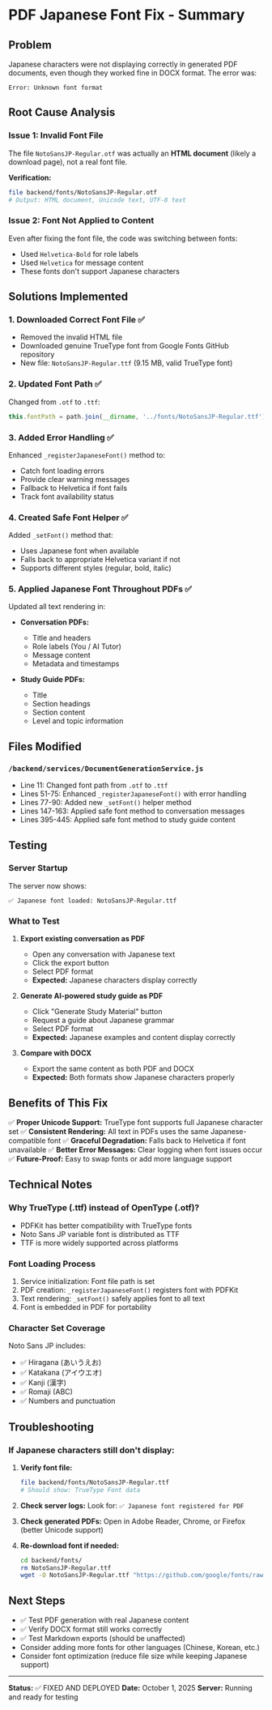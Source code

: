 # PDF Japanese Font Fix - Summary

## Problem
Japanese characters were not displaying correctly in generated PDF documents, even though they worked fine in DOCX format. The error was:
```
Error: Unknown font format
```

## Root Cause Analysis

### Issue 1: Invalid Font File
The file `NotoSansJP-Regular.otf` was actually an **HTML document** (likely a download page), not a real font file.

**Verification:**
```bash
file backend/fonts/NotoSansJP-Regular.otf
# Output: HTML document, Unicode text, UTF-8 text
```

### Issue 2: Font Not Applied to Content
Even after fixing the font file, the code was switching between fonts:
- Used `Helvetica-Bold` for role labels
- Used `Helvetica` for message content
- These fonts don't support Japanese characters

## Solutions Implemented

### 1. Downloaded Correct Font File ✅
- Removed the invalid HTML file
- Downloaded genuine TrueType font from Google Fonts GitHub repository
- New file: `NotoSansJP-Regular.ttf` (9.15 MB, valid TrueType font)

### 2. Updated Font Path ✅
Changed from `.otf` to `.ttf`:
```javascript
this.fontPath = path.join(__dirname, '../fonts/NotoSansJP-Regular.ttf');
```

### 3. Added Error Handling ✅
Enhanced `_registerJapaneseFont()` method to:
- Catch font loading errors
- Provide clear warning messages
- Fallback to Helvetica if font fails
- Track font availability status

### 4. Created Safe Font Helper ✅
Added `_setFont()` method that:
- Uses Japanese font when available
- Falls back to appropriate Helvetica variant if not
- Supports different styles (regular, bold, italic)

### 5. Applied Japanese Font Throughout PDFs ✅
Updated all text rendering in:
- **Conversation PDFs:**
  - Title and headers
  - Role labels (You / AI Tutor)
  - Message content
  - Metadata and timestamps
  
- **Study Guide PDFs:**
  - Title
  - Section headings
  - Section content
  - Level and topic information

## Files Modified

### `/backend/services/DocumentGenerationService.js`
- Line 11: Changed font path from `.otf` to `.ttf`
- Lines 51-75: Enhanced `_registerJapaneseFont()` with error handling
- Lines 77-90: Added new `_setFont()` helper method
- Lines 147-163: Applied safe font method to conversation messages
- Lines 395-445: Applied safe font method to study guide content

## Testing

### Server Startup
The server now shows:
```
✅ Japanese font loaded: NotoSansJP-Regular.ttf
```

### What to Test
1. **Export existing conversation as PDF**
   - Open any conversation with Japanese text
   - Click the export button
   - Select PDF format
   - **Expected:** Japanese characters display correctly

2. **Generate AI-powered study guide as PDF**
   - Click "Generate Study Material" button
   - Request a guide about Japanese grammar
   - Select PDF format
   - **Expected:** Japanese examples and content display correctly

3. **Compare with DOCX**
   - Export the same content as both PDF and DOCX
   - **Expected:** Both formats show Japanese characters properly

## Benefits of This Fix

✅ **Proper Unicode Support:** TrueType font supports full Japanese character set
✅ **Consistent Rendering:** All text in PDFs uses the same Japanese-compatible font
✅ **Graceful Degradation:** Falls back to Helvetica if font unavailable
✅ **Better Error Messages:** Clear logging when font issues occur
✅ **Future-Proof:** Easy to swap fonts or add more language support

## Technical Notes

### Why TrueType (.ttf) instead of OpenType (.otf)?
- PDFKit has better compatibility with TrueType fonts
- Noto Sans JP variable font is distributed as TTF
- TTF is more widely supported across platforms

### Font Loading Process
1. Service initialization: Font file path is set
2. PDF creation: `_registerJapaneseFont()` registers font with PDFKit
3. Text rendering: `_setFont()` safely applies font to all text
4. Font is embedded in PDF for portability

### Character Set Coverage
Noto Sans JP includes:
- ✅ Hiragana (あいうえお)
- ✅ Katakana (アイウエオ)
- ✅ Kanji (漢字)
- ✅ Romaji (ABC)
- ✅ Numbers and punctuation

## Troubleshooting

### If Japanese characters still don't display:

1. **Verify font file:**
   ```bash
   file backend/fonts/NotoSansJP-Regular.ttf
   # Should show: TrueType Font data
   ```

2. **Check server logs:**
   Look for: `✅ Japanese font registered for PDF`

3. **Check generated PDFs:**
   Open in Adobe Reader, Chrome, or Firefox (better Unicode support)

4. **Re-download font if needed:**
   ```bash
   cd backend/fonts/
   rm NotoSansJP-Regular.ttf
   wget -O NotoSansJP-Regular.ttf "https://github.com/google/fonts/raw/main/ofl/notosansjp/NotoSansJP%5Bwght%5D.ttf"
   ```

## Next Steps

- ✅ Test PDF generation with real Japanese content
- ✅ Verify DOCX format still works correctly
- ✅ Test Markdown exports (should be unaffected)
- Consider adding more fonts for other languages (Chinese, Korean, etc.)
- Consider font optimization (reduce file size while keeping Japanese support)

---

**Status:** ✅ FIXED AND DEPLOYED
**Date:** October 1, 2025
**Server:** Running and ready for testing
